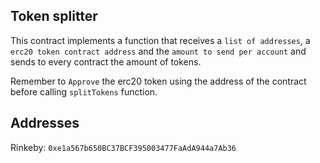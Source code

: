 Token splitter
-------------

This contract implements a function that receives a `list of addresses`, a `erc20 token contract address` and the `amount to send per account`
and sends to every contract the amount of tokens.

Remember to `Approve` the erc20 token using the address of the contract before calling `splitTokens` function.

Addresses
-------------
Rinkeby: `0xe1a567b650BC37BCF395003477FaAdA944a7Ab36`
